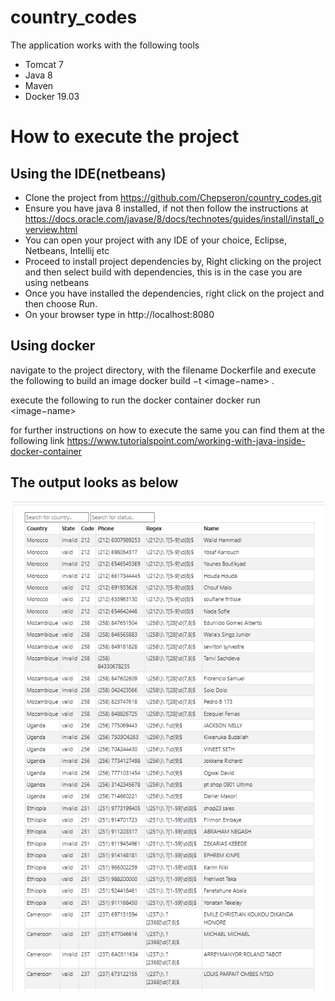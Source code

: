 # country_codes

The application works with the following tools 
* Tomcat 7
* Java 8
* Maven 
* Docker 19.03

# How to execute the project #
## Using the IDE(netbeans) ##

* Clone the project from https://github.com/Chepseron/country_codes.git
* Ensure you have java 8 installed, if not then follow the instructions at https://docs.oracle.com/javase/8/docs/technotes/guides/install/install_overview.html
* You can open your project with any IDE of your choice, Eclipse, Netbeans, Intellij etc
* Proceed to install project dependencies by, Right clicking on the project and then select build with dependencies, this is in the case you are using netbeans
* Once you have installed the dependencies, right click on the project and then choose Run.
* On your browser type in http://localhost:8080 

## Using docker ##

navigate to the project directory, with the filename Dockerfile and execute the following to build an image 
docker build −t <image−name> .

execute the following to run the docker container 
docker run <image−name>

for further instructions on how to execute the same you can find them at the following link https://www.tutorialspoint.com/working-with-java-inside-docker-container


## The output looks as below ## 

![Screenshot](screenshot.PNG)
